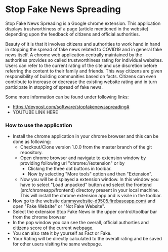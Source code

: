 
# Stop Fake News Spreading

  

Stop Fake News Spreading is a Google chrome extension. This application displays trustworthiness of a page (article mentioned in the website) depending upon the feedback of citizens and official authorities.

Beauty of it is that it involves citizens and authorities to work hand in hand in stopping the spread of fake news related to COVID19 and in general fake news itself. A chrome web application centrally maintained by the authorities provides so called trustworthiness rating for individual websites. Users can refer to the current rating of the site and use discretion before referring the content to their family and friends. This way citizens are given responsibility of building communities based on facts. Citizens can even contribute to increase or decrease the existing website rating and in turn participate in stopping of spread of fake news.

Some more information can be found under following links:
- https://devpost.com/software/stopfakenewsspreading#
- YOUTUBE LINK HERE
  

### How to use the application
- Install the chrome application in your chrome browser and this can be done as following:
  - Checkout/Clone version 1.0.0 from the master branch of the git repository.
  - Open chrome browser and navigate to extension window by providing following url "chrome://extension" or by
    - Clicking the three dot buttons in toolbar.
    - Now by selecting "More tools" option and then "Extension".
  - Now you will be displayed a extension window. In this window you have to select "Load unpacked" button and select the frontend (src/chromeapp/frontend) directory present in your local machine. This will install the chrome extension app and is visile in the toolbar.
- Now go to the website [dummywebsite-d9505.firebaseapp.com/](https://dummywebsite-d9505.firebaseapp.com/) and open "Fake Website" or "Not Fake Website".
- Select the extension Stop Fake News in the upper control/toolbar bar from the chrome browser
- In the pop window you can see the overall, official authorties and citizens score of the current webpage.
- You can also rate it by yourself as Fact or Fake. 
- Your Rating will be directly calculated to the overall rating and be saved for other users visiting the same webpage.
